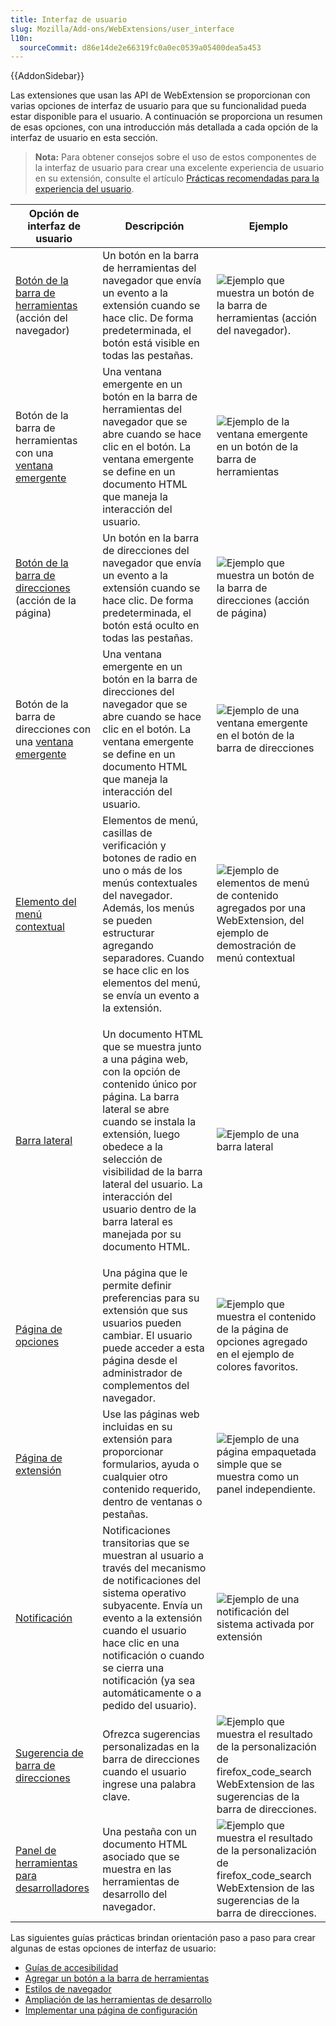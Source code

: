 ```yaml
---
title: Interfaz de usuario
slug: Mozilla/Add-ons/WebExtensions/user_interface
l10n:
  sourceCommit: d86e14de2e66319fc0a0ec0539a05400dea5a453
---
```


{{AddonSidebar}}

Las extensiones que usan las API de WebExtension se proporcionan con varias opciones de interfaz de usuario para que su funcionalidad pueda estar disponible para el usuario. A continuación se proporciona un resumen de esas opciones, con una introducción más detallada a cada opción de la interfaz de usuario en esta sección.

> **Nota:** Para obtener consejos sobre el uso de estos componentes de la interfaz de usuario para crear una excelente experiencia de usuario en su extensión, consulte el artículo [Prácticas recomendadas para la experiencia del usuario](https://extensionworkshop.com/documentation/develop/user-experience-best-practices/).

<table class="standard-table">
  <thead>
    <tr>
      <th scope="col">Opción de interfaz de usuario</th>
      <th scope="col">Descripción</th>
      <th scope="col">Ejemplo</th>
    </tr>
  </thead>
  <tbody>
    <tr>
      <td>
        <a
          href="/es/docs/Mozilla/Add-ons/WebExtensions/user_interface/Browser_action"
          >Botón de la barra de herramientas</a
        >
        (acción del navegador)
      </td>
      <td>
        Un botón en la barra de herramientas del navegador que envía un evento
        a la extensión cuando se hace clic. De forma predeterminada,
        el botón está visible en todas las pestañas.
      </td>
      <td>
        <img
          alt="Ejemplo que muestra un botón de la barra de herramientas (acción del navegador)."
          src="browser-action.png"
        />
      </td>
    </tr>
    <tr>
      <td>
        Botón de la barra de herramientas con una
        <a
          href="/es/docs/Mozilla/Add-ons/WebExtensions/user_interface/Popups"
          >ventana emergente</a
        >
      </td>
      <td>
        Una ventana emergente en un botón en la barra de herramientas del navegador
        que se abre cuando se hace clic en el botón. La ventana emergente se define
        en un documento HTML que maneja la interacción del usuario.
      </td>
      <td>
        <img
          alt="Ejemplo de la ventana emergente en un botón de la barra de herramientas"
          src="popup-shadow.png"
        />
      </td>
    </tr>
    <tr>
      <td>
        <a
          href="/es/docs/Mozilla/Add-ons/WebExtensions/user_interface/Page_actions"
          >Botón de la barra de direcciones</a
        >
        (acción de la página)
      </td>
      <td>
        Un botón en la barra de direcciones del navegador que envía un evento
        a la extensión cuando se hace clic. De forma predeterminada, el botón
        está oculto en todas las pestañas.
      </td>
      <td>
        <img
          alt="Ejemplo que muestra un botón de la barra de direcciones (acción de página)"
          src="address_bar_button.png"
        />
      </td>
    </tr>
    <tr>
      <td>
        Botón de la barra de direcciones con una
        <a
          href="/es/docs/Mozilla/Add-ons/WebExtensions/user_interface/Popups"
          >ventana emergente</a
        >
      </td>
      <td>
        Una ventana emergente en un botón en la barra de direcciones del navegador
        que se abre cuando se hace clic en el botón. La ventana emergente se define
        en un documento HTML que maneja la interacción del usuario.
      </td>
      <td>
        <img
          alt="Ejemplo de una ventana emergente en el botón de la barra de direcciones"
          src="page_action_popup.png"
        />
      </td>
    </tr>
    <tr>
      <td>
        <a
          href="/es/docs/Mozilla/Add-ons/WebExtensions/user_interface/Context_menu_items"
          >Elemento del menú contextual</a
        >
      </td>
      <td>
        Elementos de menú, casillas de verificación y botones de radio en uno
        o más de los menús contextuales del navegador. Además, los menús se pueden
        estructurar agregando separadores. Cuando se hace clic en los elementos
        del menú, se envía un evento a la extensión.
      </td>
      <td>
        <img
          alt="Ejemplo de elementos de menú de contenido agregados por una WebExtension, del ejemplo de demostración de menú contextual"
          src="context_menu_example.png"
        />
      </td>
    </tr>
    <tr>
      <td>
        <a
          href="/es/docs/Mozilla/Add-ons/WebExtensions/user_interface/Sidebars"
          >Barra lateral</a
        >
      </td>
      <td>
        <p>
          Un documento HTML que se muestra junto a una página web, con la opción
          de contenido único por página. La barra lateral se abre cuando se instala
          la extensión, luego obedece a la selección de visibilidad de la barra lateral
          del usuario. La interacción del usuario dentro de la barra lateral es manejada
          por su documento HTML.
        </p>
      </td>
      <td><img alt="Ejemplo de una barra lateral" src="bookmarks-sidebar.png" /></td>
    </tr>
    <tr>
      <td>
        <a
          href="/es/docs/Mozilla/Add-ons/WebExtensions/user_interface/Options_pages"
          >Página de opciones</a
        >
      </td>
      <td>
        Una página que le permite definir preferencias para su extensión que
        sus usuarios pueden cambiar. El usuario puede acceder a esta página
        desde el administrador de complementos del navegador.
      </td>
      <td>
        <img
          alt="Ejemplo que muestra el contenido de la página de opciones agregado en el ejemplo de colores favoritos."
          src="options_page.png"
        />
      </td>
    </tr>
    <tr>
      <td>
        <a
          href="/es/docs/Mozilla/Add-ons/WebExtensions/user_interface/Extension_pages"
          >Página de extensión</a
        >
      </td>
      <td>
        Use las páginas web incluidas en su extensión para proporcionar formularios,
        ayuda o cualquier otro contenido requerido, dentro de ventanas o pestañas.
      </td>
      <td>
        <img
          alt="Ejemplo de una página empaquetada simple que se muestra como un panel independiente."
          src="bundled_page_as_panel_small.png"
        />
      </td>
    </tr>
    <tr>
      <td>
        <a
          href="/es/docs/Mozilla/Add-ons/WebExtensions/user_interface/Notifications"
          >Notificación</a
        >
      </td>
      <td>
        Notificaciones transitorias que se muestran al usuario a través del mecanismo
        de notificaciones del sistema operativo subyacente. Envía un evento a la extensión
        cuando el usuario hace clic en una notificación o cuando se cierra una notificación
        (ya sea automáticamente o a pedido del usuario).
      </td>
      <td>
        <img
          alt="Ejemplo de una notificación del sistema activada por extensión"
          src="notify-shadowed.png"
        />
      </td>
    </tr>
    <tr>
      <td>
        <a
          href="/es/docs/Mozilla/Add-ons/WebExtensions/user_interface/Omnibox"
          >Sugerencia de barra de direcciones</a
        >
      </td>
      <td>
        Ofrezca sugerencias personalizadas en la barra de direcciones cuando el usuario ingrese una palabra clave.
      </td>
      <td>
        <img
          alt="Ejemplo que muestra el resultado de la personalización de firefox_code_search WebExtension de las sugerencias de la barra de direcciones."
          src="omnibox_example_small.png"
        />
      </td>
    </tr>
    <tr>
      <td>
        <a
          href="/es/docs/Mozilla/Add-ons/WebExtensions/user_interface/devtools_panels"
          >Panel de herramientas para desarrolladores</a
        >
      </td>
      <td>
        Una pestaña con un documento HTML asociado que se muestra en las herramientas
        de desarrollo del navegador.
      </td>
      <td>
        <img
          alt="Ejemplo que muestra el resultado de la personalización de firefox_code_search WebExtension de las sugerencias de la barra de direcciones."
          src="developer_panel_tab.png"
        />
      </td>
    </tr>
  </tbody>
</table>

Las siguientes guías prácticas brindan orientación paso a paso para crear algunas de estas opciones de interfaz de usuario:

- [Guías de accesibilidad](https://extensionworkshop.com/documentation/develop/build-an-accessible-extension/)
- [Agregar un botón a la barra de herramientas](/es/docs/Mozilla/Add-ons/WebExtensions/Add_a_button_to_the_toolbar)
- [Estilos de navegador](/es/docs/Mozilla/Add-ons/WebExtensions/user_interface/Browser_styles)
- [Ampliación de las herramientas de desarrollo](/es/docs/Mozilla/Add-ons/WebExtensions/Extending_the_developer_tools)
- [Implementar una página de configuración](/es/docs/Mozilla/Add-ons/WebExtensions/Implement_a_settings_page)
